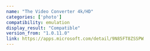 ```yaml
---
name: "The Video Converter 4k/HD"
categories: ['photo']
compatibility: emulation
display_result: "Compatible"
version_from: "1.0.11.0"
link: https://apps.microsoft.com/detail/9N85FT8ZSSPW
---
```

